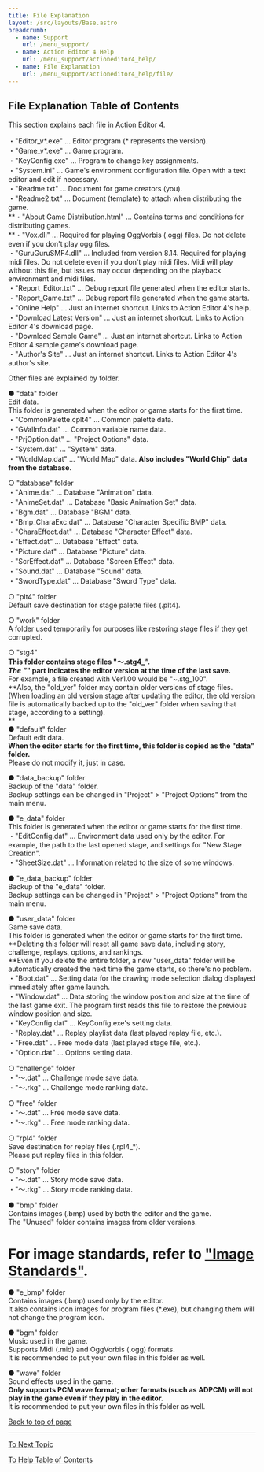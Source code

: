 ```yaml
---
title: File Explanation
layout: /src/layouts/Base.astro
breadcrumb:
  - name: Support
    url: /menu_support/
  - name: Action Editor 4 Help
    url: /menu_support/actioneditor4_help/
  - name: File Explanation
    url: /menu_support/actioneditor4_help/file/
---
```


## File Explanation Table of Contents

This section explains each file in Action Editor 4.  
  
・"Editor_v*.exe" ... Editor program (* represents the version).  
・"Game_v*.exe" ... Game program.  
・"KeyConfig.exe" ... Program to change key assignments.  
・"System.ini" ... Game's environment configuration file. Open with a text editor and edit if necessary.  
・"Readme.txt" ... Document for game creators (you).  
・"Readme2.txt" ... Document (template) to attach when distributing the game.  
**・"About Game Distribution.html" ... Contains terms and conditions for distributing games.  
**・"Vox.dll" ... Required for playing OggVorbis (.ogg) files. Do not delete even if you don't play ogg files.  
・"GuruGuruSMF4.dll" ... Included from version 8.14. Required for playing midi files. Do not delete even if you don't play midi files. Midi will play without this file, but issues may occur depending on the playback environment and midi files.  
・"Report_Editor.txt" ... Debug report file generated when the editor starts.  
・"Report_Game.txt" ... Debug report file generated when the game starts.  
・"Online Help" ... Just an internet shortcut. Links to Action Editor 4's help.  
・"Download Latest Version" ... Just an internet shortcut. Links to Action Editor 4's download page.  
・"Download Sample Game" ... Just an internet shortcut. Links to Action Editor 4 sample game's download page.  
・"Author's Site" ... Just an internet shortcut. Links to Action Editor 4's author's site.  
  
Other files are explained by folder.  
  
● "data" folder  
Edit data.  
This folder is generated when the editor or game starts for the first time.  
・"CommonPalette.cplt4" ... Common palette data.  
・"GValInfo.dat" ... Common variable name data.  
・"PrjOption.dat" ... "Project Options" data.  
・"System.dat" ... "System" data.  
・"WorldMap.dat" ... "World Map" data. **Also includes "World Chip" data from the database.**  
  
○ "database" folder  
・"Anime.dat" ... Database "Animation" data.  
・"AnimeSet.dat" ... Database "Basic Animation Set" data.  
・"Bgm.dat" ... Database "BGM" data.  
・"Bmp_CharaExc.dat" ... Database "Character Specific BMP" data.  
・"CharaEffect.dat" ... Database "Character Effect" data.  
・"Effect.dat" ... Database "Effect" data.  
・"Picture.dat" ... Database "Picture" data.  
・"ScrEffect.dat" ... Database "Screen Effect" data.  
・"Sound.dat" ... Database "Sound" data.  
・"SwordType.dat" ... Database "Sword Type" data.  
  
○ "plt4" folder  
Default save destination for stage palette files (.plt4).  
  
○ "work" folder  
A folder used temporarily for purposes like restoring stage files if they get corrupted.  
  
○ "stg4"  
**This folder contains stage files "～.stg4_*".  
The "*" part indicates the editor version at the time of the last save.**  
For example, a file created with Ver1.00 would be "~.stg_100".  
**Also, the "old_ver" folder may contain older versions of stage files.  
(When loading an old version stage after updating the editor, the old version file is automatically backed up to the "old_ver" folder when saving that stage, according to a setting).  
**  
● "default" folder  
Default edit data.  
**When the editor starts for the first time, this folder is copied as the "data" folder.**  
Please do not modify it, just in case.  
  
● "data_backup" folder  
Backup of the "data" folder.  
Backup settings can be changed in "Project" > "Project Options" from the main menu.  
  
● "e_data" folder  
This folder is generated when the editor or game starts for the first time.  
・"EditConfig.dat" ... Environment data used only by the editor. For example, the path to the last opened stage, and settings for "New Stage Creation".  
・"SheetSize.dat" ... Information related to the size of some windows.  
  
● "e_data_backup" folder  
Backup of the "e_data" folder.  
Backup settings can be changed in "Project" > "Project Options" from the main menu.  
  
● "user_data" folder  
Game save data.  
This folder is generated when the editor or game starts for the first time.  
**Deleting this folder will reset all game save data, including story, challenge, replays, options, and rankings.  
**Even if you delete the entire folder, a new "user_data" folder will be automatically created the next time the game starts, so there's no problem.  
・"Boot.dat" ... Setting data for the drawing mode selection dialog displayed immediately after game launch.  
・"Window.dat" ... Data storing the window position and size at the time of the last game exit. The program first reads this file to restore the previous window position and size.  
・"KeyConfig.dat" ... KeyConfig.exe's setting data.  
・"Replay.dat" ... Replay playlist data (last played replay file, etc.).  
・"Free.dat" ... Free mode data (last played stage file, etc.).  
・"Option.dat" ... Options setting data.  
  
○ "challenge" folder  
・"～.dat" ... Challenge mode save data.  
・"～.rkg" ... Challenge mode ranking data.  
  
○ "free" folder  
・"～.dat" ... Free mode save data.  
・"～.rkg" ... Free mode ranking data.  
  
○ "rpl4" folder  
Save destination for replay files (.rpl4_*).  
Please put replay files in this folder.  
  
○ "story" folder  
・"～.dat" ... Story mode save data.  
・"～.rkg" ... Story mode ranking data.  
  
● "bmp" folder  
Contains images (.bmp) used by both the editor and the game.  
The "Unused" folder contains images from older versions.  
# For image standards, refer to ["Image Standards"](/menu_support/actioneditor4_help/bmp/).  
  
● "e_bmp" folder  
Contains images (.bmp) used only by the editor.  
It also contains icon images for program files (*.exe), but changing them will not change the program icon.  
  
● "bgm" folder  
Music used in the game.  
Supports Midi (.mid) and OggVorbis (.ogg) formats.  
It is recommended to put your own files in this folder as well.  
  
● "wave" folder  
Sound effects used in the game.  
**Only supports PCM wave format; other formats (such as ADPCM) will not play in the game even if they play in the editor.**  
It is recommended to put your own files in this folder as well.  

[Back to top of page](/menu_support/actioneditor4_help/file/)

---

  

[To Next Topic](/menu_support/actioneditor4_help/bmp/)

[To Help Table of Contents](/menu_support/actioneditor4_help/)